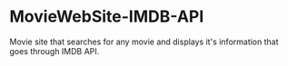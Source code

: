# MovieWebSite-IMDB-API
Movie site that searches for any movie and displays it's information that goes through IMDB API.
